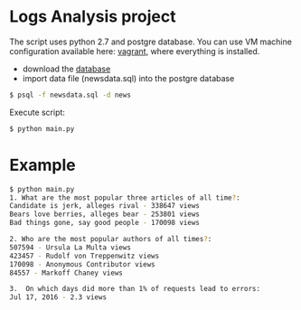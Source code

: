 # Logs Analysis project

The script uses python 2.7 and postgre database. You can use VM machine configuration available here: [vagrant](https://s3.amazonaws.com/video.udacity-data.com/topher/2018/April/5acfbfa3_fsnd-virtual-machine/fsnd-virtual-machine.zip), where everything is installed.

- download the [database](https://d17h27t6h515a5.cloudfront.net/topher/2016/August/57b5f748_newsdata/newsdata.zip)
- import data file (newsdata.sql) into the postgre database
```sh
$ psql -f newsdata.sql -d news
```
Execute script:
```sh
$ python main.py
```
# Example

```sh
$ python main.py
1. What are the most popular three articles of all time?:
Candidate is jerk, alleges rival - 338647 views
Bears love berries, alleges bear - 253801 views
Bad things gone, say good people - 170098 views

2. Who are the most popular authors of all times?:
507594 - Ursula La Multa views
423457 - Rudolf von Treppenwitz views
170098 - Anonymous Contributor views
84557 - Markoff Chaney views

3.  On which days did more than 1% of requests lead to errors:
Jul 17, 2016 - 2.3 views
```
